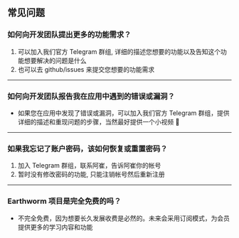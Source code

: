 ## 常见问题

### 如何向开发团队提出更多的功能需求？

1. 可以加入我们官方 Telegram 群组, 详细的描述您想要的功能以及告知这个功能想要解决的问题是什么
2. 也可以去 github/issues 来提交您想要的功能需求

---

### 如何向开发团队报告我在应用中遇到的错误或漏洞？

- 如果您在应用中发现了错误或漏洞，可以加入我们官方 Telegram 群组，提供详细的描述和重现问题的步骤，当然最好提供一个小视频 🤪

---

### 如果我忘记了账户密码，该如何恢复或重置密码？

1. 加入 Telegram 群组，联系阿崔，告诉阿崔你的帐号
2. 暂时没有修改密码的功能, 只能注销帐号然后重新注册

---

### Earthworm 项目是完全免费的吗？

- 不完全免费，因为想要长久发展收费是必然的。未来会采用订阅模式，为会员提供更多的学习内容和功能
